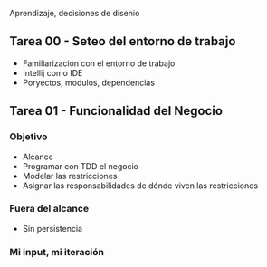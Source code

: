 Aprendizaje, decisiones de disenio

## Tarea 00 - Seteo del entorno de trabajo

- Familiarizacion con el entorno de trabajo
- Intellij como IDE
- Poryectos, modulos, dependencias

## Tarea 01 - Funcionalidad del Negocio

### Objetivo
- Alcance
- Programar con TDD el negocio
- Modelar las restricciones
- Asignar las responsabilidades de dónde viven las restricciones

### Fuera del alcance
- Sin persistencia

### Mi input, mi iteración


